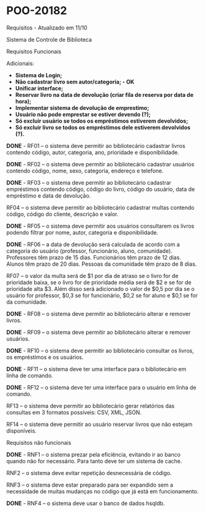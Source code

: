 # POO-20182
Requisitos - Atualizado em 11/10

Sistema de Controle de Biblioteca


Requisitos Funcionais

Adicionais:<b>
- Sistema de Login;
- Não cadastrar livro sem autor/categoria; - OK
- Unificar interface;
- Reservar livro na data de devolução (criar fila de reserva por data de hora);
- Implementar sistema de devolução de emprestimo;
- Usuário não pode emprestar se estiver devendo (?);
- Só excluir usuário se todos os empréstimos estiverem devolvidos;
- Só excluir livro se todos os empréstimos dele estiverem devolvidos (?).
  
</b>

<b>DONE</b> - RF01 – o sistema deve permitir ao bibliotecário cadastrar livros contendo código, autor,
categoria, ano, prioridade e disponibilidade.


<b>DONE</b> - RF02 – o sistema deve permitir ao bibliotecário cadastrar usuários contendo código, nome,
sexo, categoria, endereço e telefone.


<b>DONE</b> - RF03 – o sistema deve permitir ao bibliotecário cadastrar empréstimos contendo código,
código do livro, código do usuário, data de empréstimo e data de devolução.


RF04 – o sistema deve permitir ao bibliotecário cadastrar multas contendo código, código do
cliente, descrição e valor.


<b>DONE</b> - RF05 – o sistema deve permitir aos usuários consultarem os livros podendo filtrar por nome,
autor, categoria e disponibilidade.


<b>DONE</b> - RF06 – a data de devolução será calculada de acordo com a categoria do usuário (professor,
funcionário, aluno, comunidade). Professores têm prazo de 15 dias. Funcionários têm prazo de
12 dias. Alunos têm prazo de 20 dias. Pessoas da comunidade têm prazo de 8 dias.


RF07 – o valor da multa será de $1 por dia de atraso se o livro for de prioridade baixa, se o livro
for de prioridade média será de $2 e se for de prioridade alta $3. Além disso será adicionado o
valor de $0,5 por dia se o usuário for professor, $0,3 se for funcionário, $0,2 se for aluno e $0,1
se for da comunidade.


<b>DONE</b> - RF08 – o sistema deve permitir ao bibliotecário alterar e remover livros.


<b>DONE</b> - RF09 – o sistema deve permitir ao bibliotecário alterar e remover usuários.


<b>DONE</b> - RF10 – o sistema deve permitir ao bibliotecário consultar os livros, os empréstimos e os
usuários.


<b>DONE</b> - RF11 – o sistema deve ter uma interface para o bibliotecário em linha de comando.


<b>DONE</b> - RF12 – o sistema deve ter uma interface para o usuário em linha de comando.


RF13 – o sistema deve permitir ao bibliotecário gerar relatórios das consultas em 3 formatos
possíveis: CSV, XML, JSON.


RF14 – o sistema deve permitir ao usuário reservar livros que não estejam disponíveis.


Requisitos não funcionais


<b>DONE</b> - RNF1 – o sistema prezar pela eficiência, evitando ir ao banco quando não for necessário. Para
tanto deve ter um sistema de cache.


RNF2 – o sistema deve evitar repetição desnecessária de código.


RNF3 – o sistema deve estar preparado para ser expandido sem a necessidade de muitas
mudanças no código que já está em funcionamento.


<b>DONE</b> - RNF4 – o sistema deve usar o banco de dados hsqldb.
